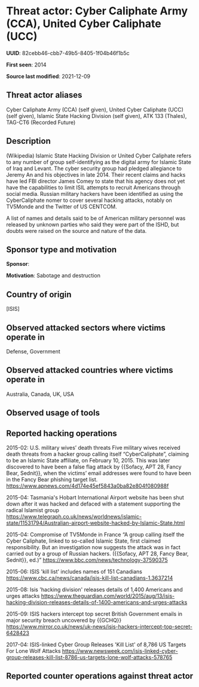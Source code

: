 # Threat actor: Cyber Caliphate Army (CCA), United Cyber Caliphate (UCC)

**UUID**: 82cebb46-cbb7-49b5-8405-1f04b46f1b5c

**First seen**: 2014

**Source last modified**: 2021-12-09

## Threat actor aliases

Cyber Caliphate Army (CCA) (self given), United Cyber Caliphate (UCC) (self given), Islamic State Hacking Division (self given), ATK 133 (Thales), TAG-CT6 (Recorded Future)

## Description

(Wikipedia) Islamic State Hacking Division or United Cyber Caliphate refers to any number of group self-identifying as the digital army for Islamic State of Iraq and Levant. The cyber security group had pledged allegiance to Jeremy An and his objectives in late 2014. Their recent claims and hacks have led FBI director James Comey to state that his agency does not yet have the capabilities to limit ISIL attempts to recruit Americans through social media. Russian military hackers have been identified as using the CyberCaliphate nomer to cover several hacking attacks, notably on TV5Monde and the Twitter of US CENTCOM.

A list of names and details said to be of American military personnel was released by unknown parties who said they were part of the ISHD, but doubts were raised on the source and nature of the data.

## Sponsor type and motivation

**Sponsor**: 

**Motivation**: Sabotage and destruction


## Country of origin

[ISIS]

## Observed attacked sectors where victims operate in

Defense, Government

## Observed attacked countries where victims operate in

Australia, Canada, UK, USA

## Observed usage of tools



## Reported hacking operations

2015-02: U.S. military wives’ death threats
Five military wives received death threats from a hacker group calling itself “CyberCaliphate”, claiming to be an Islamic State affiliate, on February 10, 2015. This was later discovered to have been a false flag attack by {{Sofacy, APT 28, Fancy Bear, Sednit}}, when the victims’ email addresses were found to have been in the Fancy Bear phishing target list.
https://www.apnews.com/4d174e45ef5843a0ba82e804f080988f

2015-04: Tasmania's Hobart International Airport website has been shut down after it was hacked and defaced with a statement supporting the radical Islamist group
https://www.telegraph.co.uk/news/worldnews/islamic-state/11531794/Australian-airport-website-hacked-by-Islamic-State.html

2015-04: Compromise of TV5Monde in France
“A group calling itself the Cyber Caliphate, linked to so-called Islamic State, first claimed responsibility. But an investigation now suggests the attack was in fact carried out by a group of Russian hackers. ({{Sofacy, APT 28, Fancy Bear, Sednit}}, ed.)”
https://www.bbc.com/news/technology-37590375

2015-06: ISIS 'kill list' includes names of 151 Canadians
https://www.cbc.ca/news/canada/isis-kill-list-canadians-1.3637214

2015-08: Isis 'hacking division' releases details of 1,400 Americans and urges attacks
https://www.theguardian.com/world/2015/aug/13/isis-hacking-division-releases-details-of-1400-americans-and-urges-attacks

2015-09: ISIS hackers intercept top secret British Government emails in major security breach uncovered by {{GCHQ}}
https://www.mirror.co.uk/news/uk-news/isis-hackers-intercept-top-secret-6428423

2017-04: ISIS-linked Cyber Group Releases 'Kill List' of 8,786 US Targets For Lone Wolf Attacks
https://www.newsweek.com/isis-linked-cyber-group-releases-kill-list-8786-us-targets-lone-wolf-attacks-578765

## Reported counter operations against threat actor





